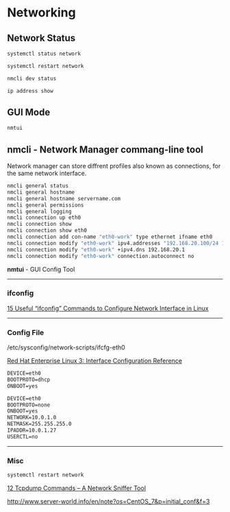 # Networking

## Network Status

```bash
systemctl status network

systemctl restart network

nmcli dev status

ip address show
```

## GUI Mode

```bash
nmtui
```

## **nmcli** - Network Manager commang-line tool

Network manager can store diffrent profiles also known as connections, for the same network interface.

```bash
nmcli general status
nmcli general hostname
nmcli general hostname servername.com
nmcli general permissions
nmcli general logging
nmcli connection up eth0
nmcli connection show
nmcli connection show eth0
nmcli connection add con-name "eth0-work" type ethernet ifname eth0
nmcli connection modify "eth0-work" ipv4.addresses "192.168.20.100/24 192.168.20.1"
nmcli connection modify "eth0-work" +ipv4.dns 192.168.20.1
nmcli connection modify "eth0-work" connection.autoconnect no
```

**nmtui**  - GUI Config Tool

---

### **ifconfig**

[15 Useful “ifconfig” Commands to Configure Network Interface in Linux](http://www.tecmint.com/ifconfig-command-examples/)

---

### Config File

/etc/sysconfig/network-scripts/ifcfg-eth0

[Red Hat Enterprise Linux 3: Interface Configuration Reference](https://access.redhat.com/documentation/en-US/Red_Hat_Enterprise_Linux/3/html/Reference_Guide/s1-networkscripts-interfaces.html)

```txt
DEVICE=eth0
BOOTPROTO=dhcp
ONBOOT=yes
```

```txt
DEVICE=eth0
BOOTPROTO=none
ONBOOT=yes
NETWORK=10.0.1.0
NETMASK=255.255.255.0
IPADDR=10.0.1.27
USERCTL=no
```

---

### Misc

```bash
systemctl restart network
```

[12 Tcpdump Commands – A Network Sniffer Tool](http://www.tecmint.com/12-tcpdump-commands-a-network-sniffer-tool/)

http://www.server-world.info/en/note?os=CentOS_7&p=initial_conf&f=3